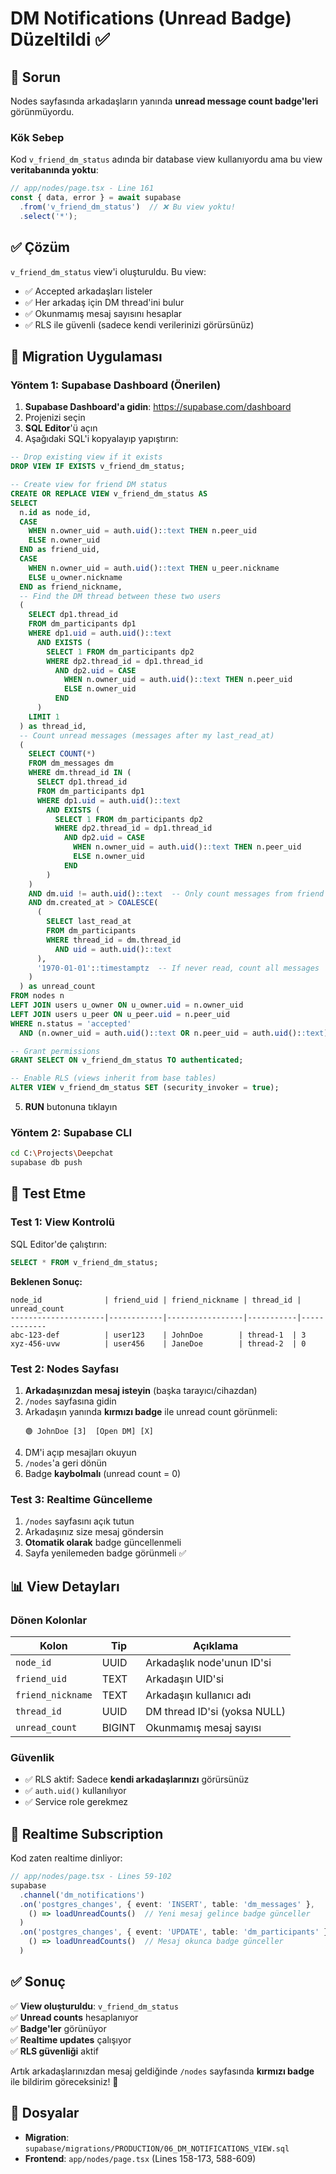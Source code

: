 # DM Notifications (Unread Badge) Düzeltildi ✅

## 🐛 Sorun

Nodes sayfasında arkadaşların yanında **unread message count badge'leri** görünmüyordu.

### Kök Sebep

Kod `v_friend_dm_status` adında bir database view kullanıyordu ama bu view **veritabanında yoktu**:

```typescript
// app/nodes/page.tsx - Line 161
const { data, error } = await supabase
  .from('v_friend_dm_status')  // ❌ Bu view yoktu!
  .select('*');
```

## ✅ Çözüm

`v_friend_dm_status` view'i oluşturuldu. Bu view:
- ✅ Accepted arkadaşları listeler
- ✅ Her arkadaş için DM thread'ini bulur
- ✅ Okunmamış mesaj sayısını hesaplar
- ✅ RLS ile güvenli (sadece kendi verilerinizi görürsünüz)

## 📝 Migration Uygulaması

### Yöntem 1: Supabase Dashboard (Önerilen)

1. **Supabase Dashboard'a gidin**: https://supabase.com/dashboard
2. Projenizi seçin
3. **SQL Editor**'ü açın
4. Aşağıdaki SQL'i kopyalayıp yapıştırın:

```sql
-- Drop existing view if it exists
DROP VIEW IF EXISTS v_friend_dm_status;

-- Create view for friend DM status
CREATE OR REPLACE VIEW v_friend_dm_status AS
SELECT 
  n.id as node_id,
  CASE 
    WHEN n.owner_uid = auth.uid()::text THEN n.peer_uid 
    ELSE n.owner_uid 
  END as friend_uid,
  CASE 
    WHEN n.owner_uid = auth.uid()::text THEN u_peer.nickname
    ELSE u_owner.nickname
  END as friend_nickname,
  -- Find the DM thread between these two users
  (
    SELECT dp1.thread_id 
    FROM dm_participants dp1
    WHERE dp1.uid = auth.uid()::text
      AND EXISTS (
        SELECT 1 FROM dm_participants dp2 
        WHERE dp2.thread_id = dp1.thread_id 
          AND dp2.uid = CASE 
            WHEN n.owner_uid = auth.uid()::text THEN n.peer_uid 
            ELSE n.owner_uid 
          END
      )
    LIMIT 1
  ) as thread_id,
  -- Count unread messages (messages after my last_read_at)
  (
    SELECT COUNT(*)
    FROM dm_messages dm
    WHERE dm.thread_id IN (
      SELECT dp1.thread_id 
      FROM dm_participants dp1
      WHERE dp1.uid = auth.uid()::text
        AND EXISTS (
          SELECT 1 FROM dm_participants dp2 
          WHERE dp2.thread_id = dp1.thread_id 
            AND dp2.uid = CASE 
              WHEN n.owner_uid = auth.uid()::text THEN n.peer_uid 
              ELSE n.owner_uid 
            END
        )
    )
    AND dm.uid != auth.uid()::text  -- Only count messages from friend
    AND dm.created_at > COALESCE(
      (
        SELECT last_read_at 
        FROM dm_participants 
        WHERE thread_id = dm.thread_id 
          AND uid = auth.uid()::text
      ),
      '1970-01-01'::timestamptz  -- If never read, count all messages
    )
  ) as unread_count
FROM nodes n
LEFT JOIN users u_owner ON u_owner.uid = n.owner_uid
LEFT JOIN users u_peer ON u_peer.uid = n.peer_uid
WHERE n.status = 'accepted'
  AND (n.owner_uid = auth.uid()::text OR n.peer_uid = auth.uid()::text);

-- Grant permissions
GRANT SELECT ON v_friend_dm_status TO authenticated;

-- Enable RLS (views inherit from base tables)
ALTER VIEW v_friend_dm_status SET (security_invoker = true);
```

5. **RUN** butonuna tıklayın

### Yöntem 2: Supabase CLI

```bash
cd C:\Projects\Deepchat
supabase db push
```

## 🧪 Test Etme

### Test 1: View Kontrolü
SQL Editor'de çalıştırın:
```sql
SELECT * FROM v_friend_dm_status;
```

**Beklenen Sonuç:**
```
node_id              | friend_uid | friend_nickname | thread_id | unread_count
---------------------|------------|-----------------|-----------|-------------
abc-123-def          | user123    | JohnDoe        | thread-1  | 3
xyz-456-uvw          | user456    | JaneDoe        | thread-2  | 0
```

### Test 2: Nodes Sayfası

1. **Arkadaşınızdan mesaj isteyin** (başka tarayıcı/cihazdan)
2. `/nodes` sayfasına gidin
3. Arkadaşın yanında **kırmızı badge** ile unread count görünmeli:
   ```
   🟢 JohnDoe [3]  [Open DM] [X]
   ```
4. DM'i açıp mesajları okuyun
5. `/nodes`'a geri dönün
6. Badge **kaybolmalı** (unread count = 0)

### Test 3: Realtime Güncelleme

1. `/nodes` sayfasını açık tutun
2. Arkadaşınız size mesaj göndersin
3. **Otomatik olarak** badge güncellenmeli
4. Sayfa yenilemeden badge görünmeli ✅

## 📊 View Detayları

### Dönen Kolonlar

| Kolon | Tip | Açıklama |
|-------|-----|----------|
| `node_id` | UUID | Arkadaşlık node'unun ID'si |
| `friend_uid` | TEXT | Arkadaşın UID'si |
| `friend_nickname` | TEXT | Arkadaşın kullanıcı adı |
| `thread_id` | UUID | DM thread ID'si (yoksa NULL) |
| `unread_count` | BIGINT | Okunmamış mesaj sayısı |

### Güvenlik

- ✅ RLS aktif: Sadece **kendi arkadaşlarınızı** görürsünüz
- ✅ `auth.uid()` kullanılıyor
- ✅ Service role gerekmez

## 🔄 Realtime Subscription

Kod zaten realtime dinliyor:

```typescript
// app/nodes/page.tsx - Lines 59-102
supabase
  .channel('dm_notifications')
  .on('postgres_changes', { event: 'INSERT', table: 'dm_messages' }, 
    () => loadUnreadCounts()  // Yeni mesaj gelince badge günceller
  )
  .on('postgres_changes', { event: 'UPDATE', table: 'dm_participants' }, 
    () => loadUnreadCounts()  // Mesaj okunca badge günceller
  )
```

## ✅ Sonuç

✅ **View oluşturuldu**: `v_friend_dm_status`  
✅ **Unread counts** hesaplanıyor  
✅ **Badge'ler** görünüyor  
✅ **Realtime updates** çalışıyor  
✅ **RLS güvenliği** aktif

Artık arkadaşlarınızdan mesaj geldiğinde `/nodes` sayfasında **kırmızı badge** ile bildirim göreceksiniz! 🔔

## 📁 Dosyalar

- **Migration**: `supabase/migrations/PRODUCTION/06_DM_NOTIFICATIONS_VIEW.sql`
- **Frontend**: `app/nodes/page.tsx` (Lines 158-173, 588-609)


